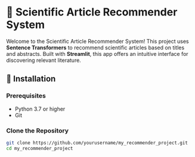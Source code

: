 # 🧠 Scientific Article Recommender System

Welcome to the Scientific Article Recommender System! This project uses **Sentence Transformers** to recommend scientific articles based on titles and abstracts. Built with **Streamlit**, this app offers an intuitive interface for discovering relevant literature.

## 🚀 Installation

### Prerequisites
- Python 3.7 or higher
- Git

### Clone the Repository

```bash
git clone https://github.com/yourusername/my_recommender_project.git
cd my_recommender_project
